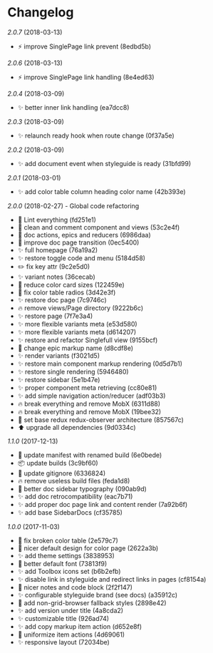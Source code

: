 # Changelog

*2.0.7* (2018-03-13)
  - ⚡️ improve SinglePage link prevent (8edbd5b)

*2.0.6* (2018-03-13)
  - ⚡️ improve SinglePage link handling (8e4ed63)

*2.0.4* (2018-03-09)
  - ✨ better inner link handling (ea7dcc8)

*2.0.3* (2018-03-09)
  - ✨ relaunch ready hook when route change (0f37a5e)

*2.0.2* (2018-03-09)
  - ✨ add document event when styleguide is ready (31bfd99)

*2.0.1* (2018-03-01)
  - ✨ add color table column heading color name (42b393e)

*2.0.0* (2018-02-27) - Global code refactoring
  - 🚨 Lint everything (fd251e1) 
  - 📝 clean and comment component and views (53c2e4f) 
  - 📝 doc actions, epics and reducers (6986daa) 
  - 🎨 improve doc page transition (0ec5400) 
  - ✨ full homepage (76a19a2) 
  - ✨ restore toggle code and menu (5184d58) 
  - ✏️ fix key attr (9c2e5d0) 
  - ✨ variant notes (36cecab) 
  - 💄 reduce color card sizes (122459e) 
  - 💄 fix color table radios (3d42e3f) 
  - ✨ restore doc page (7c9746c) 
  - 🔥 remove views/Page directory (9222b6c) 
  - ✨ restore page (7f7e3a4) 
  - ✨ more flexible variants meta (e53d580) 
  - ✨ more flexible variants meta (d614207) 
  - ✨ restore and refactor Singlefull view (9155bcf) 
  - 🔨 change epic markup name (d8cdf8e) 
  - ✨ render variants (f3021d5) 
  - ✨ restore main component markup rendering (0d5d7b1) 
  - ✨ restore single rendering (5946480) 
  - ✨ restore sidebar (5e1b47e) 
  - ✨ proper component meta retrieving (cc80e81) 
  - ✨ add simple navigation action/reducer (adf03b3) 
  - 🔥 break everything and remove MobX (6311d88) 
  - 🔥 break everything and remove MobX (19bee32) 
  - 🔨 set base redux redux-observer architecture (857567c) 
  - ⬆️ upgrade all dependencies (9d0334c)

*1.1.0* (2017-12-13)
  - 🔧 update manifest with renamed build (6e0bede) 
  - 📦 update builds (3c9bf60) 
  - 🔧 update gitignore (6336824) 
  - 🔥 remove useless build files (feda1d8) 
  - 💄 better doc sidebar typography (090ab9d) 
  - ✨ add doc retrocompatibility (eac7b71) 
  - ✨ add proper doc page link and content render (7a92b6f) 
  - ✨ add base SidebarDocs (cf35785)

*1.0.0* (2017-11-03)
  - 🐛 fix broken color table (2e579c7)
  - 💄 nicer default design for color page (2622a3b)
  - ✨ add theme settings (3838953)
  - 💄 better default font (73813f9)
  - ✨ add Toolbox icons set (b6b2efb)
  - ✨ disable link in styleguide and redirect links in pages (cf8154a)
  - 💄 nicer notes and code block (2f2f147)
  - ✨ configurable styleguide brand (see docs) (a35912c)
  - 💄 add non-grid-browser fallback styles (2898e42)
  - ✨ add version under title (4a8cda2)
  - ✨ customizable title (926ad74)
  - ✨ add copy markup item action (d652e8f)
  - 💄 uniformize item actions (4d69061)
  - ✨ responsive layout (72034be)
